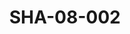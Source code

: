 ---
pid: SHA-08-002
title: SHA-08-002
language: ar
collection: شرحبيل احمد
original_label: 
rights: شرحبيل احمد
location_of_original: شرحبيل احمد
photographer_or_studio: 
scanned_from: photograph 12.3 by 20.3
_date: 1971-1972
location: الخرطوم، نيو سانت جيمس
description: فرقة شرحبيل احمد
additional_notes: 
permission_display: 'yes'
on_server: 'no'
on_website: 'no'
permalink: "/archive/ar/sha-08-002.html"
layout: photo-page
---